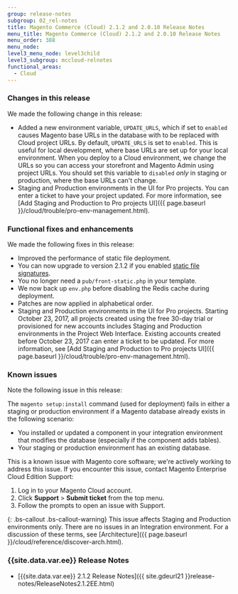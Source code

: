 ```yaml
---
group: release-notes
subgroup: 02_rel-notes
title: Magento Commerce (Cloud) 2.1.2 and 2.0.10 Release Notes
menu_title: Magento Commerce (Cloud) 2.1.2 and 2.0.10 Release Notes
menu_order: 388
menu_node:
level3_menu_node: level3child
level3_subgroup: mccloud-relnotes
functional_areas:
  - Cloud
---
```


### Changes in this release

We made the following change in this release:

* Added a new environment variable, `UPDATE_URLS`, which if set to `enabled` causes Magento base URLs in the database with to be replaced with Cloud project URLs. By default, `UPDATE_URLS` is set to `enabled`. This is useful for local development, where base URLs are set up for your local environment. When you deploy to a Cloud environment, we change the URLs so you can access your storefront and Magento Admin using project URLs. You should set this variable to `disabled` *only* in staging or production, where the base URLs can't change.
* Staging and Production environments in the UI for Pro projects. You can enter a ticket to have your project updated. For more information, see [Add Staging and Production to Pro projects UI]({{ page.baseurl }}/cloud/trouble/pro-env-management.html).

### Functional fixes and enhancements

We made the following fixes in this release:

* Improved the performance of static file deployment.
*	You can now upgrade to version 2.1.2 if you enabled [static file signatures](http://docs.magento.com/m2/ee/user_guide/system/static-file-signature.html).
*   You no longer need a `pub/front-static.php` in your template.
*   We now back up `env.php` before disabling the Redis cache during deployment.
*   Patches are now applied in alphabetical order.
* Staging and Production environments in the UI for Pro projects. Starting October 23, 2017, all projects created using the free 30-day trial or provisioned for new accounts includes Staging and Production environments in the Project Web Interface. Existing accounts created before October 23, 2017 can enter a ticket to be updated. For more information, see [Add Staging and Production to Pro projects UI]({{ page.baseurl }}/cloud/trouble/pro-env-management.html).

### Known issues

Note the following issue in this release:

The `magento setup:install` command (used for deployment) fails in either a staging or production environment if a Magento database already exists in the following scenario:

*   You installed or updated a component in your integration environment that modifies the database (especially if the component adds tables).
*   Your staging or production environment has an existing database.

This is a known issue with Magento core software; we're actively working to address this issue. If you encounter this issue, contact Magento Enterprise Cloud Edition Support:

1.  Log in to your Magento Cloud account.
2.  Click **Support** > **Submit ticket** from the top menu.
3.  Follow the prompts to open an issue with Support.

{: .bs-callout .bs-callout-warning}
This issue affects Staging and Production environments only. There are no issues in an Integration environment. For a discussion of these terms, see [Architecture]({{ page.baseurl }}/cloud/reference/discover-arch.html).

### {{site.data.var.ee}} Release Notes

*	[{{site.data.var.ee}} 2.1.2 Release Notes]({{ site.gdeurl21 }}release-notes/ReleaseNotes2.1.2EE.html)
